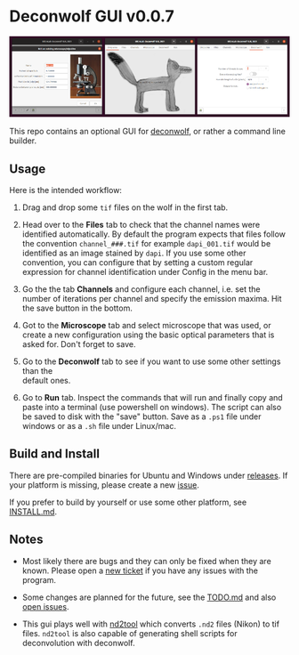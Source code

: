 # Deconwolf GUI v0.0.7

<img src="resources/screenshot_20210217.png">

This repo contains an optional GUI for
[deconwolf](https://github.com/elgw/deconwolf), or rather a command
line builder.

## Usage

Here is the intended workflow:

1. Drag and drop some `tif` files on the wolf in the first tab.

2. Head over to the **Files** tab to check that the channel names were
   identified automatically. By default the program expects that files follow
   the convention `channel_###.tif` for example `dapi_001.tif`
   would be identified as an image stained by `dapi`. If you use some other convention,
   you can configure that by setting a custom regular expression for channel identification under Config in the menu bar.

3. Go the the tab **Channels** and configure each channel, i.e. set
   the number of iterations per channel and specify the emission
   maxima. Hit the save button in the bottom.

4. Got to the **Microscope** tab and select microscope that was used,
   or create a new configuration using the basic optical parameters
   that is asked for. Don't forget to save.

5. Go to the **Deconwolf** tab to see if you want to use some other settings than the  
   default ones. 

6. Go to **Run** tab. Inspect the commands that will run and finally copy and paste into a terminal 
   (use powershell on windows). The script can also be saved to disk with the "save" button. Save as a 
   `.ps1` file under windows or as a `.sh` file under Linux/mac.

## Build and Install

There are pre-compiled binaries for Ubuntu and Windows under
[releases](https://github.com/elgw/deconwolf-gui/release). If your
platform is missing, please create a new
[issue](https://github.com/elgw/deconwolf-gui/issues). 

If you prefer to build by yourself or use some other platform, see [INSTALL.md](INSTALL.md).

## Notes

- Most likely there are bugs and they can only be fixed when they are known.
Please open a [new ticket](https://github.com/elgw/deconwolf/issues) if you
have any issues with the program.

- Some changes are planned for the future, see the [TODO.md](TODO.md)
  and also [open issues](https://github.com/elgw/deconwolf-gui/issues).

- This gui plays well with
[nd2tool](https://www.github.com/elgw/nd2tool) which converts `.nd2`
files (Nikon) to tif files. `nd2tool` is also capable of generating
shell scripts for deconvolution with deconwolf.
